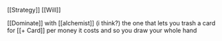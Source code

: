 [[Strategy]]
[[Will]]

[[Dominate]] with [[alchemist]] (i think?) the one that lets you trash  a card for [[+ Card]] per money it costs and so you draw your whole hand 